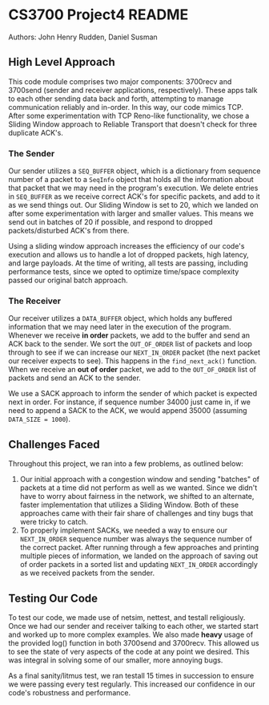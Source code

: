 # CS3700 Project4 README

Authors: John Henry Rudden, Daniel Susman

## High Level Approach

This code module comprises two major components: 3700recv and 3700send (sender and receiver applications, respectively). These apps talk to each other sending data back and forth, attempting to manage communication reliably and in-order. In this way, our code mimics TCP. After some experimentation with TCP Reno-like functionality, we chose a Sliding Window approach to Reliable Transport that doesn't check for three duplicate ACK's.

### The Sender
Our sender utilizes a `SEQ_BUFFER` object, which is a dictionary from sequence number of a packet to a `SeqInfo` object that holds all the information about that packet that we may need in the program's execution. We delete entries in `SEQ_BUFFER` as we receive correct ACK's for specific packets, and add to it as we send things out. Our Sliding Window is set to 20, which we landed on after some experimentation with larger and smaller values. This means we send out in batches of 20 if possible, and respond to dropped packets/disturbed ACK's from there.

Using a sliding window approach increases the efficiency of our code's execution and allows us to handle a lot of dropped packets, high latency, and large payloads. At the time of writing, all tests are passing, including performance tests, since we opted to optimize time/space complexity passed our original batch approach.

### The Receiver
Our receiver utilizes a `DATA_BUFFER` object, which holds any buffered information that we may need later in the execution of the program. Whenever we receive **in order** packets, we add to the buffer and send an ACK back to the sender. We sort the `OUT_OF_ORDER` list of packets and loop through to see if we can increase our `NEXT_IN_ORDER` packet (the next packet our receiver expects to see). This happens in the `find_next_ack()` function. When we receive an **out of order** packet, we add to the `OUT_OF_ORDER` list of packets and send an ACK to the sender.

We use a SACK approach to inform the sender of which packet is expected next in order. For instance, if sequence number 34000 just came in, if we need to append a SACK to the ACK, we would append 35000 (assuming `DATA_SIZE = 1000`). 

## Challenges Faced

Throughout this project, we ran into a few problems, as outlined below:
1. Our initial approach with a congestion window and sending "batches" of packets at a time did not perform as well as we wanted. Since we didn't have to worry about fairness in the network, we shifted to an alternate, faster implementation that utilizes a Sliding Window. Both of these approaches came with their fair share of challenges and tiny bugs that were tricky to catch.
2. To properly implement SACKs, we needed a way to ensure our `NEXT_IN_ORDER` sequence number was always the sequence number of the correct packet. After running through a few approaches and printing multiple pieces of information, we landed on the approach of saving out of order packets in a sorted list and updating `NEXT_IN_ORDER` accordingly as we received packets from the sender.

## Testing Our Code

To test our code, we made use of netsim, nettest, and testall religiously. Once we had our sender and receiver talking to each other, we started start and worked up to more complex examples. We also made **heavy** usage of the provided log() function in both 3700send and 3700recv. This allowed us to see the state of very aspects of the code at any point we desired. This was integral in solving some of our smaller, more annoying bugs.

As a final sanity/litmus test, we ran testall 15 times in succession to ensure we were passing every test regularly. This increased our confidence in our code's robustness and performance.
